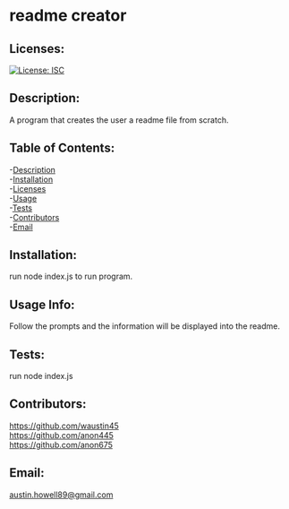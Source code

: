 
   # readme creator 
   ## Licenses:
   [![License: ISC](https://img.shields.io/badge/License-ISC-blue.svg)](ISC)
   ## Description:
   A program that creates the user a readme file from scratch.
   ## Table of Contents:
   -[Description](#description)<br />
   -[Installation](#installation)<br />
   -[Licenses](#licenses)<br />
   -[Usage](#usage-info)<br />
   -[Tests](#tests)<br />
   -[Contributors](#contributors)<br />
   -[Email](#email)<br />
   ## Installation:
   run node index.js to run program.
   ## Usage Info:
   Follow the prompts and the information will be displayed into the readme.
   ## Tests:
   run node index.js
   ## Contributors:
   https://github.com/waustin45 <br/>https://github.com/anon445 <br/>https://github.com/anon675 <br/>
   ## Email:
   austin.howell89@gmail.com
  